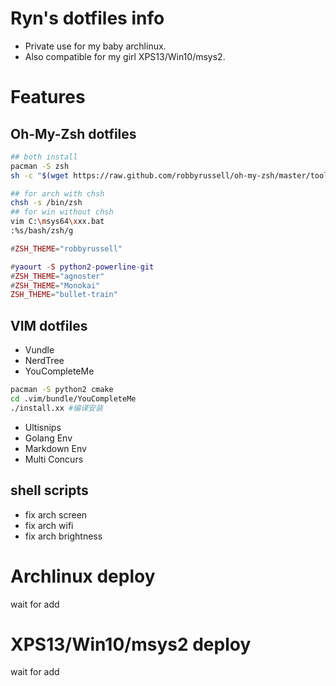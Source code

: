 # Ryn's dotfiles info
- Private use for my baby archlinux.
- Also compatible for my girl XPS13/Win10/msys2.

# Features

## Oh-My-Zsh dotfiles
``` bash
## both install
pacman -S zsh
sh -c "$(wget https://raw.github.com/robbyrussell/oh-my-zsh/master/tools/install.sh -O -)"

## for arch with chsh
chsh -s /bin/zsh
## for win without chsh
vim C:\msys64\xxx.bat
:%s/bash/zsh/g
```
``` lua
#ZSH_THEME="robbyrussell"

#yaourt -S python2-powerline-git
#ZSH_THEME="agnoster"
#ZSH_THEME="Monokai"
ZSH_THEME="bullet-train"
```
## VIM dotfiles

- Vundle
- NerdTree
- YouCompleteMe
``` bash
pacman -S python2 cmake
cd .vim/bundle/YouCompleteMe
./install.xx #编译安装
```
- Ultisnips
- Golang Env
- Markdown Env
- Multi Concurs

## shell scripts

- fix arch screen
- fix arch wifi
- fix arch brightness

# Archlinux deploy
wait for add

# XPS13/Win10/msys2 deploy
wait for add
